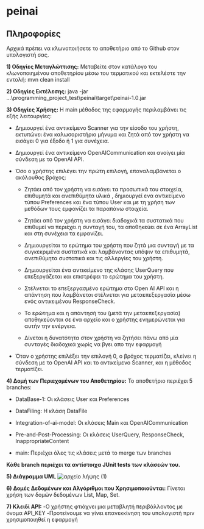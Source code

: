 # **peinai**

## Πληροφορίες

Αρχικά πρέπει να κλωνοποιήσετε το αποθετήριο από το Github στον υπολογιστή σας.

**1) Οδηγίες Μεταγλώττισης:**
Μεταβείτε στον κατάλογο του κλωνοποιημένου αποθετηρίου μέσω του τερματικού και εκτελέστε την εντολή:
mvn clean install

**2) Οδηγίες Εκτέλεσης:**
java -jar ...\programming_project_test\peinai\target\peinai-1.0.jar
<!-- οπου πριν τις 3 τελείες μπαίνει το path που βρίσκεται το κλωνοποιημένο αποθετήριο στον υπολογιστή σας. -->

**3) Οδηγίες Χρήσης:**
Η main μέθοδος της εφαρμογής περιλαμβάνει τις εξής λειτουργίες:

- Δημιουργεί ένα αντικείμενο Scanner για την είσοδο του χρήστη, εκτυπώνει ένα καλωσοριστήριο μήνυμα και ζητά από
τον χρήστη να εισάγει 0 για έξοδο ή 1 για συνέχεια.

- Δημιουργεί ένα αντικείμενο OpenAICommunication και ανοίγει μία σύνδεση με το OpenAI API.

- Όσο ο χρήστης επιλέγει την πρώτη επιλογή, επαναλαμβάνεται ο ακόλουθος βρόχος:
  
  - Ζητάει από τον χρήστη να εισάγει τα προσωπικά του στοιχεία, επιθυμητά και ανεπιθύμητα υλικά , δημιουργεί ενα αντικείμενο τύπου Preferences και ένα τύπου User και με τη χρήση των         μεθόδων τους εμφανίζει τα παραπάνω στοιχεία.

  - Ζητάει από τον χρήστη να εισάγει διαδοχικά τα συστατικά που επιθυμεί να περιέχει η συνταγή του, τα αποθηκεύει σε ένα ArrayList και στη συνέχεια τα εμφανίζει.

  - Δημιουργείται το ερώτημα του χρήστη που ζητά μια συνταγή με τα συγκεκριμένα συστατικά και λαμβάνοντας υπόψιν τα επιθυμητά, ανεπιθύμητα συστατικά και τις αλλεργίες του χρήστη.

  - Δημιουργείται ένα αντικείμενο της κλάσης UserQuery που επεξεργάζεται και επιστρέφει το ερώτημα του χρήστη.

  - Στέλνεται το επεξεργασμένο ερώτημα στο Open AI API και η απάντηση που λαμβάνεται στέλνεται για μεταεπεξεργασία μέσω ενός αντικειμένου ResponseCheck.

  - Το ερώτημα και η απάντησή του (μετά την μεταεπεξεργασία) αποθηκεύονται σε ένα αρχείο και ο χρήστης ενημερώνεται για αυτήν την ενέργεια.

  - Δίνεται η δυνατότητα στον χρήστη να ζητήσει πάνω από μία συνταγές διαδοχικά χωρίς να βγει απο την εφαρμογή

- Όταν ο χρήστης επιλέξει την επιλογή 0, ο βρόχος τερματίζει, κλείνει η σύνδεση με το OpenAI API και το αντικείμενο Scanner, και η μέθοδος τερματίζει.

**4) Δομή των Περιεχομένων του Αποθετηρίου:**
Το αποθετήριο περιέχει 5 branches:

- DataBase-1: Οι κλάσεις User και Preferences

- DataFiling: Η κλάση DataFile

- Integration-of-ai-model: Οι κλάσεις Main και OpenAICommunication

- Pre-and-Post-Processing: Οι κλάσεις UserQuery, ResponseCheck, InappropriateContent

- main: Περιέχει όλες τις κλάσεις μετά το merge των branches

**Κάθε branch περιέχει τα αντίστοιχα JUnit tests των κλάσεών του.**

**5) Διάγραμμα UML**
![αρχείο λήψης (1)](https://github.com/AndrianaBilali/programming_project_test/assets/147388357/8c4bf262-bc69-4815-9227-17105b444698)

**6) Δομές Δεδομένων και Αλγόριθμοι που Χρησιμοποιούνται:**
Γίνεται χρήση των δομών δεδομένων List, Map, Set.

**7) Κλειδί API:**
 -Ο χρήστης φτιάχνει μια μεταβλητή περιβάλλοντος με όνομα API_KEY 
 -Προτείνουμε να γίνει επανεκκίνηση του υπολογιστή πριν χρησιμοποιηθεί η εφαρμογή
